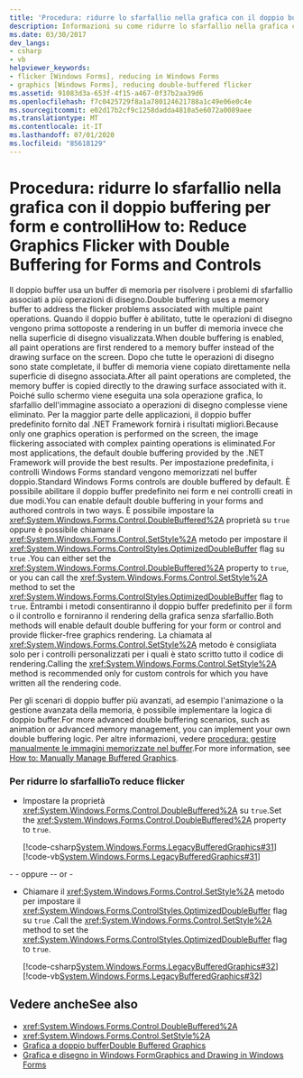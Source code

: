 ```yaml
---
title: 'Procedura: ridurre lo sfarfallio nella grafica con il doppio buffering per form e controlli'
description: Informazioni su come ridurre lo sfarfallio nella grafica con il doppio buffer per Windows Forms e usare i controlli per risolvere i problemi di sfarfallio associati alle operazioni di disegno.
ms.date: 03/30/2017
dev_langs:
- csharp
- vb
helpviewer_keywords:
- flicker [Windows Forms], reducing in Windows Forms
- graphics [Windows Forms], reducing double-buffered flicker
ms.assetid: 91083d3a-653f-4f15-a467-0f37b2aa39d6
ms.openlocfilehash: f7c0425729f8a1a780124621788a1c49e06e0c4e
ms.sourcegitcommit: e02d17b2cf9c1258dadda4810a5e6072a0089aee
ms.translationtype: MT
ms.contentlocale: it-IT
ms.lasthandoff: 07/01/2020
ms.locfileid: "85618129"
---
```

# <a name="how-to-reduce-graphics-flicker-with-double-buffering-for-forms-and-controls"></a><span data-ttu-id="62220-103">Procedura: ridurre lo sfarfallio nella grafica con il doppio buffering per form e controlli</span><span class="sxs-lookup"><span data-stu-id="62220-103">How to: Reduce Graphics Flicker with Double Buffering for Forms and Controls</span></span>
<span data-ttu-id="62220-104">Il doppio buffer usa un buffer di memoria per risolvere i problemi di sfarfallio associati a più operazioni di disegno.</span><span class="sxs-lookup"><span data-stu-id="62220-104">Double buffering uses a memory buffer to address the flicker problems associated with multiple paint operations.</span></span> <span data-ttu-id="62220-105">Quando il doppio buffer è abilitato, tutte le operazioni di disegno vengono prima sottoposte a rendering in un buffer di memoria invece che nella superficie di disegno visualizzata.</span><span class="sxs-lookup"><span data-stu-id="62220-105">When double buffering is enabled, all paint operations are first rendered to a memory buffer instead of the drawing surface on the screen.</span></span> <span data-ttu-id="62220-106">Dopo che tutte le operazioni di disegno sono state completate, il buffer di memoria viene copiato direttamente nella superficie di disegno associata.</span><span class="sxs-lookup"><span data-stu-id="62220-106">After all paint operations are completed, the memory buffer is copied directly to the drawing surface associated with it.</span></span> <span data-ttu-id="62220-107">Poiché sullo schermo viene eseguita una sola operazione grafica, lo sfarfallio dell'immagine associato a operazioni di disegno complesse viene eliminato. Per la maggior parte delle applicazioni, il doppio buffer predefinito fornito dal .NET Framework fornirà i risultati migliori.</span><span class="sxs-lookup"><span data-stu-id="62220-107">Because only one graphics operation is performed on the screen, the image flickering associated with complex painting operations is eliminated.For most applications, the default double buffering provided by the .NET Framework will provide the best results.</span></span> <span data-ttu-id="62220-108">Per impostazione predefinita, i controlli Windows Forms standard vengono memorizzati nel buffer doppio.</span><span class="sxs-lookup"><span data-stu-id="62220-108">Standard Windows Forms controls are double buffered by default.</span></span> <span data-ttu-id="62220-109">È possibile abilitare il doppio buffer predefinito nei form e nei controlli creati in due modi.</span><span class="sxs-lookup"><span data-stu-id="62220-109">You can enable default double buffering in your forms and authored controls in two ways.</span></span> <span data-ttu-id="62220-110">È possibile impostare la <xref:System.Windows.Forms.Control.DoubleBuffered%2A> proprietà su `true` oppure è possibile chiamare il <xref:System.Windows.Forms.Control.SetStyle%2A> metodo per impostare il <xref:System.Windows.Forms.ControlStyles.OptimizedDoubleBuffer> flag su `true` .</span><span class="sxs-lookup"><span data-stu-id="62220-110">You can either set the <xref:System.Windows.Forms.Control.DoubleBuffered%2A> property to `true`, or you can call the <xref:System.Windows.Forms.Control.SetStyle%2A> method to set the <xref:System.Windows.Forms.ControlStyles.OptimizedDoubleBuffer> flag to `true`.</span></span> <span data-ttu-id="62220-111">Entrambi i metodi consentiranno il doppio buffer predefinito per il form o il controllo e forniranno il rendering della grafica senza sfarfallio.</span><span class="sxs-lookup"><span data-stu-id="62220-111">Both methods will enable default double buffering for your form or control and provide flicker-free graphics rendering.</span></span> <span data-ttu-id="62220-112">La chiamata al <xref:System.Windows.Forms.Control.SetStyle%2A> metodo è consigliata solo per i controlli personalizzati per i quali è stato scritto tutto il codice di rendering.</span><span class="sxs-lookup"><span data-stu-id="62220-112">Calling the <xref:System.Windows.Forms.Control.SetStyle%2A> method is recommended only for custom controls for which you have written all the rendering code.</span></span>  
  
 <span data-ttu-id="62220-113">Per gli scenari di doppio buffer più avanzati, ad esempio l'animazione o la gestione avanzata della memoria, è possibile implementare la logica di doppio buffer.</span><span class="sxs-lookup"><span data-stu-id="62220-113">For more advanced double buffering scenarios, such as animation or advanced memory management, you can implement your own double buffering logic.</span></span> <span data-ttu-id="62220-114">Per altre informazioni, vedere [procedura: gestire manualmente le immagini memorizzate nel buffer](how-to-manually-manage-buffered-graphics.md).</span><span class="sxs-lookup"><span data-stu-id="62220-114">For more information, see [How to: Manually Manage Buffered Graphics](how-to-manually-manage-buffered-graphics.md).</span></span>  
  
### <a name="to-reduce-flicker"></a><span data-ttu-id="62220-115">Per ridurre lo sfarfallio</span><span class="sxs-lookup"><span data-stu-id="62220-115">To reduce flicker</span></span>  
  
- <span data-ttu-id="62220-116">Impostare la proprietà <xref:System.Windows.Forms.Control.DoubleBuffered%2A> su `true`.</span><span class="sxs-lookup"><span data-stu-id="62220-116">Set the <xref:System.Windows.Forms.Control.DoubleBuffered%2A> property to `true`.</span></span>  
  
     [!code-csharp[System.Windows.Forms.LegacyBufferedGraphics#31](~/samples/snippets/csharp/VS_Snippets_Winforms/System.Windows.Forms.LegacyBufferedGraphics/CS/Class1.cs#31)]
     [!code-vb[System.Windows.Forms.LegacyBufferedGraphics#31](~/samples/snippets/visualbasic/VS_Snippets_Winforms/System.Windows.Forms.LegacyBufferedGraphics/VB/Class1.vb#31)]  
  
 <span data-ttu-id="62220-117">\- - oppure -</span><span class="sxs-lookup"><span data-stu-id="62220-117">\- or -</span></span>  
  
- <span data-ttu-id="62220-118">Chiamare il <xref:System.Windows.Forms.Control.SetStyle%2A> metodo per impostare il <xref:System.Windows.Forms.ControlStyles.OptimizedDoubleBuffer> flag su `true` .</span><span class="sxs-lookup"><span data-stu-id="62220-118">Call the <xref:System.Windows.Forms.Control.SetStyle%2A> method to set the <xref:System.Windows.Forms.ControlStyles.OptimizedDoubleBuffer> flag to `true`.</span></span>  
  
     [!code-csharp[System.Windows.Forms.LegacyBufferedGraphics#32](~/samples/snippets/csharp/VS_Snippets_Winforms/System.Windows.Forms.LegacyBufferedGraphics/CS/Class1.cs#32)]
     [!code-vb[System.Windows.Forms.LegacyBufferedGraphics#32](~/samples/snippets/visualbasic/VS_Snippets_Winforms/System.Windows.Forms.LegacyBufferedGraphics/VB/Class1.vb#32)]  
  
## <a name="see-also"></a><span data-ttu-id="62220-119">Vedere anche</span><span class="sxs-lookup"><span data-stu-id="62220-119">See also</span></span>

- <xref:System.Windows.Forms.Control.DoubleBuffered%2A>
- <xref:System.Windows.Forms.Control.SetStyle%2A>
- [<span data-ttu-id="62220-120">Grafica a doppio buffer</span><span class="sxs-lookup"><span data-stu-id="62220-120">Double Buffered Graphics</span></span>](double-buffered-graphics.md)
- [<span data-ttu-id="62220-121">Grafica e disegno in Windows Form</span><span class="sxs-lookup"><span data-stu-id="62220-121">Graphics and Drawing in Windows Forms</span></span>](graphics-and-drawing-in-windows-forms.md)

